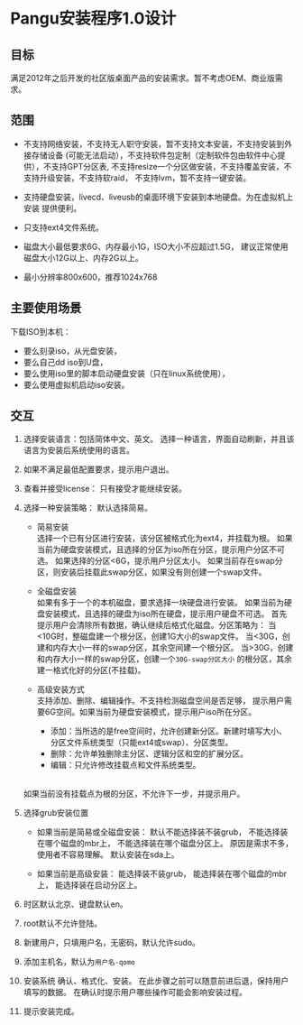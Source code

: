 Pangu安装程序1.0设计
===

目标
---
满足2012年之后开发的社区版桌面产品的安装需求。暂不考虑OEM、商业版需求。

范围
---
* 不支持网络安装，不支持无人职守安装，暂不支持文本安装，不支持安装到外接存储设备
(可能无法启动），不支持软件包定制（定制软件包由软件中心提供），不支持GPT分区表,
不支持resize一个分区做安装，不支持覆盖安装，不支持升级安装，不支持软raid，
不支持lvm，暂不支持一键安装。

* 支持硬盘安装，livecd、liveusb的桌面环境下安装到本地硬盘。为在虚拟机上安装
提供便利。

* 只支持ext4文件系统。

* 磁盘大小最低要求6G、内存最小1G，ISO大小不应超过1.5G，
建议正常使用磁盘大小12G以上、内存2G以上。

* 最小分辨率800x600，推荐1024x768

主要使用场景
---
下载ISO到本机：
- 要么刻录iso，从光盘安装，
- 要么自己dd iso到U盘，
- 要么使用iso里的脚本启动硬盘安装（只在linux系统使用），
- 要么使用虚拟机启动iso安装。

交互
---
1. 选择安装语言：包括简体中文、英文。
选择一种语言，界面自动刷新，并且该语言为安装后系统使用的语言。

2. 如果不满足最低配置要求，提示用户退出。

3. 查看并接受license：
只有接受才能继续安装。

4. 选择一种安装策略：
	默认选择简易。

	* 简易安装
	<br>选择一个已有分区进行安装，该分区被格式化为ext4，并挂载为根。
	如果当前为硬盘安装模式，且选择的分区为iso所在分区，提示用户分区不可选。
	如果选择的分区<6G，提示用户分区太小。
	如果当前存在swap分区，则安装后挂载此swap分区，如果没有则创建一个swap文件。

	* 全磁盘安装
	<br>如果有多于一个的本机磁盘，要求选择一块硬盘进行安装。
	如果当前为硬盘安装模式，且选择的硬盘为iso所在硬盘，提示用户硬盘不可选。
	首先提示用户会清除所有数据，确认继续后格式化磁盘。分区策略为：
	当<10G时，整磁盘建一个根分区，创建1G大小的swap文件。
	当<30G，创建和内存大小一样的swap分区，其余空间建一个根分区。
	当>30G，创建和内存大小一样的swap分区，创建一个`30G-swap分区大小`
	的根分区，其余建一格式化好的分区(不挂载)。

	* 高级安装方式
	<br>支持添加、删除、编辑操作。不支持检测磁盘空间是否足够，
	提示用户需要6G空间。如果当前为硬盘安装模式，提示用户iso所在分区。

		+ 添加：当所选的是free空间时，允许创建新分区。新建时填写大小、
		  分区文件系统类型（只能ext4或swap）、分区类型。
		+ 删除：允许单独删除主分区、逻辑分区和空的扩展分区。
		+ 编辑：只允许修改挂载点和文件系统类型。

	<br>如果当前没有挂载点为根的分区，不允许下一步，并提示用户。

5. 选择grub安装位置
	* 如果当前是简易或全磁盘安装：
	默认不能选择装不装grub，
	不能选择装在哪个磁盘的mbr上，
	不能选择装在哪个磁盘分区上。
	原因是需求不多，使用者不容易理解。
	默认安装在sda上。

	* 如果当前是高级安装：
	能选择装不装grub，
	能选择装在哪个磁盘的mbr上，
	能选择装在启动分区上。

6. 时区默认北京、键盘默认en。

7. root默认不允许登陆。

8. 新建用户，只填用户名，无密码，默认允许sudo。

9. 添加主机名，默认为`用户名-qomo`

10. 安装系统
确认、格式化、安装。
在此步骤之前可以随意前进后退，保持用户填写的数据。
在确认时提示用户哪些操作可能会影响安装过程。

11. 提示安装完成。
